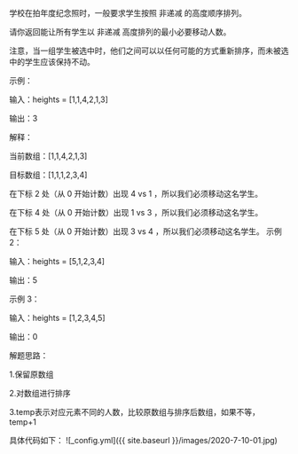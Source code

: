 学校在拍年度纪念照时，一般要求学生按照 非递减 的高度顺序排列。

请你返回能让所有学生以 非递减 高度排列的最小必要移动人数。

注意，当一组学生被选中时，他们之间可以以任何可能的方式重新排序，而未被选中的学生应该保持不动。

示例：

输入：heights = [1,1,4,2,1,3]

输出：3 

解释：

当前数组：[1,1,4,2,1,3]

目标数组：[1,1,1,2,3,4]

在下标 2 处（从 0 开始计数）出现 4 vs 1 ，所以我们必须移动这名学生。

在下标 4 处（从 0 开始计数）出现 1 vs 3 ，所以我们必须移动这名学生。

在下标 5 处（从 0 开始计数）出现 3 vs 4 ，所以我们必须移动这名学生。
示例 2：

输入：heights = [5,1,2,3,4]

输出：5

示例 3：

输入：heights = [1,2,3,4,5]

输出：0

解题思路：

1.保留原数组

2.对数组进行排序

3.temp表示对应元素不同的人数，比较原数组与排序后数组，如果不等， temp+1

具体代码如下：
![_config.yml]({{ site.baseurl }}/images/2020-7-10-01.jpg)

